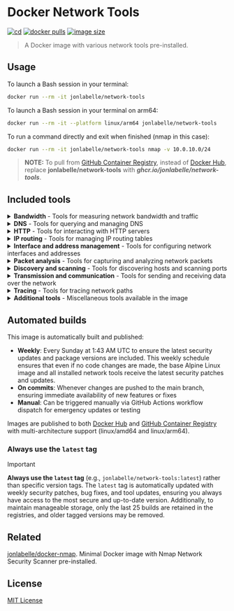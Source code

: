 # Docker Network Tools

[![cd](https://github.com/jonlabelle/docker-network-tools/actions/workflows/cd.yml/badge.svg)](https://github.com/jonlabelle/docker-network-tools/actions/workflows/cd.yml)
[![docker pulls](https://img.shields.io/docker/pulls/jonlabelle/network-tools?label=docker%20pulls)](https://hub.docker.com/r/jonlabelle/network-tools)
[![image size](https://img.shields.io/docker/image-size/jonlabelle/network-tools/latest?label=image%20size)](https://hub.docker.com/r/jonlabelle/network-tools/tags)

> A Docker image with various network tools pre-installed.

## Usage

To launch a Bash session in your terminal:

```bash
docker run --rm -it jonlabelle/network-tools
```

To launch a Bash session in your terminal on arm64:

```bash
docker run --rm -it --platform linux/arm64 jonlabelle/network-tools
```

To run a command directly and exit when finished (nmap in this case):

```bash
docker run --rm -it jonlabelle/network-tools nmap -v 10.0.10.0/24
```

> **NOTE:** To pull from [GitHub Container Registry](https://github.com/jonlabelle/docker-network-tools/pkgs/container/network-tools), instead of [Docker Hub](https://hub.docker.com/r/jonlabelle/network-tools),
> replace **jonlabelle/network-tools** with **_ghcr.io/jonlabelle/network-tools_**.

## Included tools

<details>
<summary><strong>Bandwidth</strong> - Tools for measuring network bandwidth and traffic</summary>

| Tool                                                      | Description                                      | Resources                                                                       |
| --------------------------------------------------------- | ------------------------------------------------ | ------------------------------------------------------------------------------- |
| [`nethogs`](https://github.com/raboof/nethogs)            | Top-like monitor for network traffic.            | [examples](https://github.com/tldr-pages/tldr/blob/main/pages/linux/nethogs.md) |
| [`nload`](https://github.com/rolandriegel/nload)          | Console network traffic and bandwidth monitor.   | [examples](https://github.com/tldr-pages/tldr/blob/main/pages/common/nload.md)  |
| [`iperf`](https://sourceforge.net/projects/iperf2/)       | A tool to measure IP bandwidth using UDP or TCP. | [examples](https://github.com/tldr-pages/tldr/blob/main/pages/common/iperf.md)  |
| [`speedtest-cli`](https://github.com/sivel/speedtest-cli) | CLI for testing bandwidth using speedtest.net.   | [usage](https://github.com/sivel/speedtest-cli#usage)                           |

</details>

<details>
<summary><strong>DNS</strong> - Tools for querying and managing DNS</summary>

| Tool                                                                          | Description                                               | Resources                                                                         |
| ----------------------------------------------------------------------------- | --------------------------------------------------------- | --------------------------------------------------------------------------------- |
| [`arpaname`](https://manpages.ubuntu.com/manpages/jammy/man1/arpaname.1.html) | Translate IP addresses to the corresponding ARPA names.   | [man page](https://manpages.ubuntu.com/manpages/jammy/man1/arpaname.1.html)       |
| [`ddns-confgen`](https://linux.die.net/man/8/ddns-confgen)                    | DDNS key generation tool.                                 | [man page](https://linux.die.net/man/8/ddns-confgen)                              |
| [`delv`](https://linux.die.net/man/1/delv)                                    | DNS lookup and validation utility.                        | [man page](https://linux.die.net/man/1/delv)                                      |
| [`dig`](https://linux.die.net/man/1/dig)                                      | DNS lookup utility.                                       | [examples](https://github.com/tldr-pages/tldr/blob/main/pages/common/dig.md)      |
| [`dnsdomainname`](https://man7.org/linux/man-pages/man1/dnsdomainname.1.html) | Show the system's DNS domain name.                        | [man page](https://man7.org/linux/man-pages/man1/dnsdomainname.1.html)            |
| [`dnstap-read`](https://github.com/dnstap/dnstap.read)                        | Print dnstap data in human-readable form.                 | [README](https://github.com/dnstap/dnstap.read/blob/master/README.md)             |
| [`domainname`](https://man7.org/linux/man-pages/man1/domainname.1.html)       | Show or set the system's NIS/YP domain name.              | [man page](https://man7.org/linux/man-pages/man1/domainname.1.html)               |
| [`drill`](https://nlnetlabs.nl/projects/ldns/)                                | DNS(SEC) query tool ala dig.                              | [examples](https://github.com/tldr-pages/tldr/blob/main/pages/common/drill.md)    |
| [`host`](https://man7.org/linux/man-pages/man1/host.1.html)                   | DNS lookup utility.                                       | [examples](https://github.com/tldr-pages/tldr/blob/main/pages/common/host.md)     |
| [`hostname`](https://man7.org/linux/man-pages/man1/hostname.1.html)           | Show or set the system's host name.                       | [examples](https://github.com/tldr-pages/tldr/blob/main/pages/common/hostname.md) |
| [`libidn`](https://www.gnu.org/software/libidn)                               | Encode/decode library for internationalized domain names. | [examples](https://www.gnu.org/software/libidn/manual/libidn.html#Invoking-idn)   |
| [`mdig`](https://linux.die.net/man/1/mdig)                                    | DNS pipelined lookup utility.                             | [man page](https://linux.die.net/man/1/mdig)                                      |
| [`named-checkzone`](https://linux.die.net/man/8/named-checkzone)              | Zone file validity checking or converting tool.           | [man page](https://linux.die.net/man/8/named-checkzone)                           |
| [`named-compilezone`](https://linux.die.net/man/8/named-compilezone)          | Zone file validity checking or converting tool.           | [man page](https://linux.die.net/man/8/named-compilezone)                         |
| [`named-journalprint`](https://linux.die.net/man/8/named-journalprint)        | Print zone journal in human-readable form.                | [man page](https://linux.die.net/man/8/named-journalprint)                        |
| [`named-rrchecker`](https://linux.die.net/man/8/named-rrchecker)              | Syntax checker for individual DNS resource records.       | [man page](https://linux.die.net/man/8/named-rrchecker)                           |
| [`nisdomainname`](https://man7.org/linux/man-pages/man1/nisdomainname.1.html) | Show or set system's NIS/YP domain name.                  | [man page](https://man7.org/linux/man-pages/man1/nisdomainname.1.html)            |
| [`nslookup`](https://linux.die.net/man/1/nslookup)                            | Query Internet name servers interactively.                | [examples](https://github.com/tldr-pages/tldr/blob/main/pages/common/nslookup.md) |
| [`nsupdate`](https://linux.die.net/man/1/nsupdate)                            | Dynamic DNS update utility.                               | [man page](https://linux.die.net/man/1/nsupdate)                                  |
| [`rndc-confgen`](https://linux.die.net/man/8/rndc-confgen)                    | RNDC key generation tool.                                 | [man page](https://linux.die.net/man/8/rndc-confgen)                              |
| [`tsig-keygen`](https://linux.die.net/man/1/tsig-keygen)                      | DDNS key generation tool.                                 | [man page](https://linux.die.net/man/1/tsig-keygen)                               |
| [`ypdomainname`](https://man7.org/linux/man-pages/man1/ypdomainname.1.html)   | Show or set the system's NIS/YP domain name.              | [man page](https://man7.org/linux/man-pages/man1/ypdomainname.1.html)             |

</details>

<details>
<summary><strong>HTTP</strong> - Tools for interacting with HTTP servers</summary>

| Tool                                                                      | Description                                             | Resources                                                                        |
| ------------------------------------------------------------------------- | ------------------------------------------------------- | -------------------------------------------------------------------------------- |
| [`ab`](https://httpd.apache.org/docs/current/programs/ab.html)            | Apache HTTP server benchmarking tool.                   | [examples](https://github.com/tldr-pages/tldr/blob/main/pages/common/ab.md)      |
| [`curl`](https://curl.haxx.se)                                            | Tool for transferring data with URLs.                   | [examples](https://github.com/tldr-pages/tldr/blob/main/pages/common/curl.md)    |
| [`grpcurl`](https://github.com/fullstorydev/grpcurl)                      | Command-line tool for interacting with gRPC servers     | [examples](https://github.com/tldr-pages/tldr/blob/main/pages/common/grpcurl.md) |
| [`jq`](https://stedolan.github.io/jq/)                                    | A lightweight and flexible command line JSON processor. | [examples](https://github.com/tldr-pages/tldr/blob/main/pages/common/jq.md)      |
| [`oath-toolkit-oathtool`](https://www.nongnu.org/oath-toolkit/index.html) | Generate and validate one-time passwords.               | [man page](https://www.nongnu.org/oath-toolkit/man-oathtool.html)                |
| [`wget`](https://www.gnu.org/software/wget/wget.html)                     | A network utility to retrieve files from the web.       | [examples](https://github.com/tldr-pages/tldr/blob/main/pages/common/wget.md)    |

</details>

<details>
<summary><strong>IP routing</strong> - Tools for managing IP routing tables</summary>

| Tool                                                            | Description                                                    | Resources                                                        |
| --------------------------------------------------------------- | -------------------------------------------------------------- | ---------------------------------------------------------------- |
| [`bridge`](https://man7.org/linux/man-pages/man8/bridge.8.html) | Show / manipulate bridge addresses and devices.                | [man page](https://man7.org/linux/man-pages/man8/bridge.8.html)  |
| [`ctstat`](https://man7.org/linux/man-pages/man8/ctstat.8.html) | Unified linux network statistics.                              | [man page](https://man7.org/linux/man-pages/man8/ctstat.8.html)  |
| [`genl`](https://man7.org/linux/man-pages/man8/genl.8.html)     | Generic netlink utility frontend.                              | [man page](https://man7.org/linux/man-pages/man8/genl.8.html)    |
| [`ifcfg`](https://linux.die.net/man/8/ifcfg)                    | Simplistic script which replaces ifconfig IP management.       | [man page](https://linux.die.net/man/8/ifcfg)                    |
| [`ifstat`](https://linux.die.net/man/1/ifstat)                  | Handy utility to read network interface statistics.            | [man page](https://linux.die.net/man/1/ifstat)                   |
| [`lnstat`](https://man7.org/linux/man-pages/man8/lnstat.8.html) | Unified linux network statistics.                              | [man page](https://man7.org/linux/man-pages/man8/lnstat.8.html)  |
| [`nstat`](https://man7.org/linux/man-pages/man8/nstat.8.html)   | Network statistics tools.                                      | [man page](https://man7.org/linux/man-pages/man8/nstat.8.html)   |
| [`route`](https://man7.org/linux/man-pages/man8/route.8.html)   | Show / manipulate the IP routing table.                        | [man page](https://man7.org/linux/man-pages/man8/route.8.html)   |
| [`routef`](https://linux.die.net/man/8/routef)                  | Flush network routes.                                          | [man page](https://linux.die.net/man/8/routef)                   |
| [`routel`](https://github.com/routel/routel)                    | List routes with pretty output format.                         | [README](https://github.com/routel/routel/blob/master/README.md) |
| [`rtacct`](https://man7.org/linux/man-pages/man8/rtacct.8.html) | Monitor kernel SNMP counters and network interface statistics. | [man page](https://man7.org/linux/man-pages/man8/rtacct.8.html)  |
| [`rtmon`](https://man7.org/linux/man-pages/man8/rtmon.8.html)   | Listens to and monitors RTnetlink.                             | [man page](https://man7.org/linux/man-pages/man8/rtmon.8.html)   |
| [`rtpr`](https://linux.die.net/man/1/rtpr)                      | Replace backslashes with newlines.                             | [man page](https://linux.die.net/man/1/rtpr)                     |
| [`rtstat`](https://man7.org/linux/man-pages/man8/rtstat.8.html) | Unified linux network statistics.                              | [man page](https://man7.org/linux/man-pages/man8/rtstat.8.html)  |

</details>

<details>
<summary><strong>Interface and address management</strong> - Tools for configuring network interfaces and addresses</summary>

| Tool                                                                    | Description                                                | Resources                                                                         |
| ----------------------------------------------------------------------- | ---------------------------------------------------------- | --------------------------------------------------------------------------------- |
| `ifconfig`                                                              | Configure a network interface.                             | [examples](https://github.com/tldr-pages/tldr/blob/main/pages/common/ifconfig.md) |
| [`ipcalc`](https://jodies.de/ipcalc)                                    | Network IP calculator.                                     | [man page](https://manned.org/ipcalc.1)                                           |
| [`ipmaddr`](https://man7.org/linux/man-pages/man8/ipmaddr.8.html)       | Adds, deletes, and displays multicast addresses.           | [man page](https://man7.org/linux/man-pages/man8/ipmaddr.8.html)                  |
| [`macchanger`](https://github.com/alobbs/macchanger)                    | View and manipulate the MAC address of network interfaces. | [man page](https://manned.org/macchanger.1)                                       |
| [`nameif`](https://linux.die.net/man/8/nameif)                          | Name network interfaces based on MAC addresses.            | [man page](https://linux.die.net/man/8/nameif)                                    |
| [`nftables`](https://netfilter.org/projects/nftables/)                  | Netfilter tables userspace tools                           | [man page](https://www.netfilter.org/projects/nftables/manpage.html)              |
| [`plipconfig`](https://man7.org/linux/man-pages/man8/plipconfig.8.html) | Fine tune PLIP device parameters.                          | [man page](https://man7.org/linux/man-pages/man8/plipconfig.8.html)               |
| [`rarp`](https://man7.org/linux/man-pages/man8/rarp.8.html)             | Manipulate the system RARP table.                          | [man page](https://man7.org/linux/man-pages/man8/rarp.8.html)                     |
| [`slattach`](https://man7.org/linux/man-pages/man8/slattach.8.html)     | Attach a network interface to a serial line.               | [man page](https://man7.org/linux/man-pages/man8/slattach.8.html)                 |

</details>

<details>
<summary><strong>Packet analysis</strong> - Tools for capturing and analyzing network packets</summary>

| Tool                                         | Description                                   | Resources                                                                        |
| -------------------------------------------- | --------------------------------------------- | -------------------------------------------------------------------------------- |
| [`fping`](https://fping.org)                 | Search for network packets on an interface.   | [examples](https://github.com/tldr-pages/tldr/blob/main/pages/common/fping.md)   |
| [`hping3`](https://github.com/antirez/hping) | A ping-like TCP/IP packet assembler/analyzer. | [examples](https://github.com/tldr-pages/tldr/blob/main/pages/common/hping3.md)  |
| [`ngrep`](https://github.com/jpr5/ngrep/)    | Search for network packets on an interface.   | [examples](https://github.com/tldr-pages/tldr/blob/main/pages/common/ngrep.md)   |
| [`tcpdump`](https://www.tcpdump.org)         | Dump and analyze traffic on a network.        | [examples](https://github.com/tldr-pages/tldr/blob/main/pages/common/tcpdump.md) |
| [`tshark`](https://www.wireshark.org/)       | Network protocol analyzer (console version).  | [man page](https://www.wireshark.org/docs/man-pages/tshark.html)                 |

</details>

<details>
<summary><strong>Discovery and scanning</strong> - Tools for discovering hosts and scanning ports</summary>

| Tool                                                                  | Description                                        | Resources                                                                         |
| --------------------------------------------------------------------- | -------------------------------------------------- | --------------------------------------------------------------------------------- |
| [`arp-scan`](https://github.com/royhills/arp-scan)                    | Address Resolution Protocol (ARP) packet scanner.  | [examples](https://github.com/tldr-pages/tldr/blob/main/pages/common/arp.md-scan) |
| [`arp`](https://man7.org/linux/man-pages/man8/arp.8.html)             | Manipulate the system ARP cache.                   | [man page](https://man7.org/linux/man-pages/man8/arp.8.html)                      |
| [`arping`](https://linux.die.net/man/8/arping)                        | Send ARP REQUEST to a neighbor host.               | [man page](https://linux.die.net/man/8/arping)                                    |
| `clockdiff`                                                           | Measure clock difference between hosts.            | -                                                                                 |
| [`clockdiff`](https://man7.org/linux/man-pages/man8/clockdiff.8.html) | Measure clock difference between hosts.            | [man page](https://man7.org/linux/man-pages/man8/clockdiff.8.html)                |
| [`gping`](https://github.com/orf/gping)                               | Ping, but with a graph.                            | [usage](https://github.com/orf/gping#usage-saxophone)                             |
| [`masscan`](https://github.com/robertdavidgraham/masscan)             | Internet-scale port scanner.                       | [examples](https://github.com/tldr-pages/tldr/blob/main/pages/common/masscan.md)  |
| [`netstat`](https://man7.org/linux/man-pages/man8/netstat.8.html)     | Displays network-related information.              | [examples](https://github.com/tldr-pages/tldr/blob/main/pages/common/netstat.md)  |
| [`ninfod`](https://www.systutorials.com/docs/linux/man/8-ninfod/)     | Respond to IPv6 Node Information Queries.          | [man page](https://www.systutorials.com/docs/linux/man/8-ninfod/)                 |
| [`nmap`](https://nmap.org/)                                           | Network Security Scanner.                          | [examples](https://github.com/tldr-pages/tldr/blob/main/pages/common/nmap.md)     |
| [`nping`](https://nmap.org/nping/)                                    | Network packet generation tool/ping utility.       | [examples](https://github.com/tldr-pages/tldr/blob/main/pages/common/nping.md)    |
| `ping6`                                                               | Send IP6 ICMP ECHO_REQUEST to network hosts.       | -                                                                                 |
| `ping`                                                                | Send IP4 ICMP ECHO_REQUEST to network hosts.       | -                                                                                 |
| [`rarpd`](https://man7.org/linux/man-pages/man8/rarpd.8.html)         | Reverse Address Resolution Protocol (RARP) daemon. | [man page](https://man7.org/linux/man-pages/man8/rarpd.8.html)                    |
| [`rdisc`](https://man7.org/linux/man-pages/man8/rdisc.8.html)         | Network router discovery daemon.                   | [man page](https://man7.org/linux/man-pages/man8/rdisc.8.html)                    |

</details>

<details>
<summary><strong>Transmission and communication</strong> - Tools for sending and receiving data over the network</summary>

| Tool                                                                            | Description                                        | Resources                                                                          |
| ------------------------------------------------------------------------------- | -------------------------------------------------- | ---------------------------------------------------------------------------------- |
| [`iptunnel`](https://www.kernel.org/doc/Documentation/networking/ip-tunnel.txt) | Creates, deletes, and displays configured tunnels. | [documentation](https://www.kernel.org/doc/Documentation/networking/ip-tunnel.txt) |
| [`kcat`](https://github.com/edenhill/kcat)                                      | Non-JVM Apache Kafka producer and consumer.        | [examples](https://github.com/edenhill/kcat#examples)                              |
| [`netcat`](https://packages.debian.org/sid/netcat-openbsd)                      | The TCP/IP swiss army knife (OpenBSD variant).     | [examples](https://github.com/tldr-pages/tldr/blob/main/pages/common/netcat.md)    |
| [`openssl`](https://www.openssl.org/)                                           | Toolkit for Transport Layer Security (TLS).        | [examples](https://github.com/tldr-pages/tldr/blob/main/pages/common/openssl.md)   |
| [`socat`](http://www.dest-unreach.org/socat/)                                   | Multipurpose relay for binary protocols.           | [examples](https://github.com/tldr-pages/tldr/blob/main/pages/common/socat.md)     |
| [`ssh`](https://www.openssh.com/portable.html)                                  | OpenBSD's SSH client.                              | [examples](https://github.com/tldr-pages/tldr/blob/main/pages/common/ssh.md)       |
| [`telnet`](https://www.gnu.org/software/inetutils/)                             | Telnet client from GNU network utilities           | [examples](https://github.com/tldr-pages/tldr/blob/main/pages/common/telnet.md)    |
| `tftpd`                                                                         | IPv4 Trivial File Transfer Protocol client.        | -                                                                                  |

</details>

<details>
<summary><strong>Tracing</strong> - Tools for tracing network paths</summary>

| Tool                                                    | Description                                                        | Resources                                                                             |
| ------------------------------------------------------- | ------------------------------------------------------------------ | ------------------------------------------------------------------------------------- |
| [`mtr`](https://www.bitwizard.nl/mtr/)                  | Full screen ncurses traceroute tool.                               | [examples](https://github.com/tldr-pages/tldr/blob/main/pages/common/mtr.md)          |
| [`tcptraceroute`](https://github.com/mct/tcptraceroute) | Display route path using TCP probes.                               | [examples](https://github.com/tldr-pages/tldr/blob/main/pages/linux/tcptraceroute.md) |
| `tracepath6`                                            | Traces path to a IP6 network host discovering MTU along this path. | -                                                                                     |
| `tracepath`                                             | Traces path to a IP4 network host discovering MTU along this path. | -                                                                                     |
| `traceroute6`                                           | Print the route packets trace to IP6 network host.                 | -                                                                                     |

</details>

<details>
<summary><strong>Additional tools</strong> - Miscellaneous tools available in the image</summary>

| Tool                                              | Description                                                   | Resources                                                                         |
| ------------------------------------------------- | ------------------------------------------------------------- | --------------------------------------------------------------------------------- |
| [`envsubst`](https://github.com/kaniini/envsubst) | Perform variable substitutions on input.                      | [examples](https://github.com/tldr-pages/tldr/blob/main/pages/common/envsubst.md) |
| `find`                                            | Search for files in a directory hierarchy.                    | [examples](https://github.com/tldr-pages/tldr/blob/main/pages/common/find.md)     |
| [`git`](https://www.git-scm.com/)                 | Distribute d version control system.                          | [examples](https://github.com/tldr-pages/tldr/blob/main/pages/common/git.md)      |
| `free`                                            | Report the amount of free and used memory in the system.      | -                                                                                 |
| `kill`                                            | Send a signal to a process based on PID.                      | -                                                                                 |
| `locate`                                          | List files in databases that match a pattern.                 | [man page](https://man7.org/linux/man-pages/man1/locate.1.html)                   |
| `pgrep`                                           | List processes based on name or other attributes.             | -                                                                                 |
| `pkill`                                           | Send a signal to a process based on name or other attributes. | -                                                                                 |
| `pmap`                                            | Report memory map of a process.                               | -                                                                                 |
| `ps`                                              | Report information of processes.                              | -                                                                                 |
| `pwdx`                                            | Report current directory of a process.                        | -                                                                                 |
| `skill`                                           | Obsolete version of pgrep/pkill.                              | -                                                                                 |
| `slabtop`                                         | Display kernel slab cache information in real time.           | -                                                                                 |
| `snice`                                           | Renice a process.                                             | -                                                                                 |
| `sysctl`                                          | Read or Write kernel parameters at run-time.                  | -                                                                                 |
| `tload`                                           | Graphical representation of system load average.              | -                                                                                 |
| `top`                                             | Dynamic real-time view of running processes.                  | -                                                                                 |
| `updatedb`                                        | Update a file name database.                                  | [man page](https://man7.org/linux/man-pages/man1/updatedb.1.html)                 |
| `uptime`                                          | Display how long the system has been running.                 | -                                                                                 |
| `vmstat`                                          | Report virtual memory statistics.                             | -                                                                                 |
| `w`                                               | Report logged in users and what they are doing.               | -                                                                                 |
| `watch`                                           | Execute a program periodically, showing output full-screen.   | -                                                                                 |
| `xargs`                                           | Build and execute command lines from standard input.          | [examples](https://github.com/tldr-pages/tldr/blob/main/pages/common/xargs.md)    |

</details>

## Automated builds

This image is automatically built and published:

- **Weekly**: Every Sunday at 1:43 AM UTC to ensure the latest security updates and package versions are included. This weekly schedule ensures that even if no code changes are made, the base Alpine Linux image and all installed network tools receive the latest security patches and updates.
- **On commits**: Whenever changes are pushed to the main branch, ensuring immediate availability of new features or fixes
- **Manual**: Can be triggered manually via GitHub Actions workflow dispatch for emergency updates or testing

Images are published to both [Docker Hub](https://hub.docker.com/r/jonlabelle/network-tools) and [GitHub Container Registry](https://github.com/jonlabelle/docker-network-tools/pkgs/container/network-tools) with multi-architecture support (linux/amd64 and linux/arm64).

### Always use the `latest` tag

> [!Important]  
> **Always use the `latest` tag** (e.g., `jonlabelle/network-tools:latest`) rather than specific version tags. The `latest` tag is automatically updated with weekly security patches, bug fixes, and tool updates, ensuring you always have access to the most secure and up-to-date version. Additionally, to maintain manageable storage, only the last 25 builds are retained in the registries, and older tagged versions may be removed.

## Related

[jonlabelle/docker-nmap](https://github.com/jonlabelle/docker-nmap). Minimal Docker image with Nmap Network Security Scanner pre-installed.

## License

[MIT License](https://github.com/jonlabelle/docker-network-tools/blob/main/LICENSE.txt)
